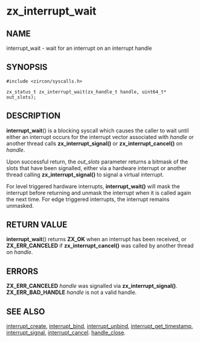 # zx_interrupt_wait

## NAME

interrupt_wait - wait for an interrupt on an interrupt handle

## SYNOPSIS

```
#include <zircon/syscalls.h>

zx_status_t zx_interrupt_wait(zx_handle_t handle, uint64_t* out_slots);
```

## DESCRIPTION

**interrupt_wait**() is a blocking syscall which causes the caller to
wait until either an interrupt occurs for the interrupt vector associated
with *handle* or another thread calls **zx_interrupt_signal()** or 
**zx_interrupt_cancel()** on *handle*.

Upon successful return, the *out_slots* parameter returns a bitmask
of the slots that have been signalled, either via a hardware interrupt
or another thread calling **zx_interrupt_signal()** to signal a virtual interrupt.

For level triggered hardware interrupts, **interrupt_wait()** will mask the interrupt
before returning and unmask the interrupt when it is called again the next time.
For edge triggered interrupts, the interrupt remains unmasked.

## RETURN VALUE

**interrupt_wait**() returns **ZX_OK** when an interrupt has been received,
or **ZX_ERR_CANCELED** if **zx_interrupt_cancel()** was called by another
thread on *handle*.

## ERRORS

**ZX_ERR_CANCELED**  *handle* was signalled via **zx_interrupt_signal()**.
**ZX_ERR_BAD_HANDLE**  *handle* is not a valid handle.

## SEE ALSO

[interrupt_create](interrupt_create.md),
[interrupt_bind](interrupt_bind.md),
[interrupt_unbind](interrupt_unbind.md),
[interrupt_get_timestamp](interrupt_get_timestamp.md),
[interrupt_signal](interrupt_signal.md),
[interrupt_cancel](interrupt_cancel.md).
[handle_close](handle_close.md).
